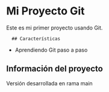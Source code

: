    # Mi Proyecto Git
   
   Este es mi primer proyecto usando Git.

      ## Características
   - Aprendiendo Git paso a paso

## Información del proyecto
   Versión desarrollada en rama main